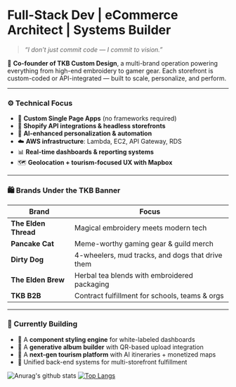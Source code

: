 # Full-Stack Dev | eCommerce Architect | Systems Builder

> _“I don’t just commit code — I commit to vision.”_

🧵 **Co-founder of TKB Custom Design**, a multi-brand operation powering everything from high-end embroidery to gamer gear. Each storefront is custom-coded or API-integrated — built to scale, personalize, and perform.

---

### ⚙️ Technical Focus
- 🔧 **Custom Single Page Apps** (no frameworks required)
- 🛒 **Shopify API integrations & headless storefronts**
- 🤖 **AI-enhanced personalization & automation**
- ☁️ **AWS infrastructure**: Lambda, EC2, API Gateway, RDS
- 📊 **Real-time dashboards & reporting systems**
- 🗺️ **Geolocation + tourism-focused UX with Mapbox**

---

### 🛍️ Brands Under the TKB Banner

| Brand | Focus |
|-------|-------|
| **The Elden Thread** | Magical embroidery meets modern tech |
| **Pancake Cat** | Meme-worthy gaming gear & guild merch |
| **Dirty Dog** | 4-wheelers, mud tracks, and dogs that drive them |
| **The Elden Brew** | Herbal tea blends with embroidered packaging |
| **TKB B2B** | Contract fulfillment for schools, teams & orgs |

---

### 📍 Currently Building
- 🎨 A **component styling engine** for white-labeled dashboards  
- 📸 A **generative album builder** with QR-based upload integration  
- 🧭 A **next-gen tourism platform** with AI itineraries + monetized maps  
- 🔄 Unified back-end systems for multi-storefront fulfillment

![Anurag's github stats](https://github-readme-stats.vercel.app/api?username=kenneth-brook&show_icons=true&theme=transparent)
[![Top Langs](https://github-readme-stats.vercel.app/api/top-langs/?username=kenneth-brook&layout=compact&langs_count=8&size_weight=0.5&count_weight=0.5&hide=hack,typescript,shell,twig,pug)](https://github.com/anuraghazra/github-readme-stats)

<!--
**kenneth-brook/kenneth-brook** is a ✨ _special_ ✨ repository because its `README.md` (this file) appears on your GitHub profile.

Here are some ideas to get you started:

- 🔭 I’m currently working on ...
- 🌱 I’m currently learning ...
- 👯 I’m looking to collaborate on ...
- 🤔 I’m looking for help with ...
- 💬 Ask me about ...
- 📫 How to reach me: ...
- 😄 Pronouns: ...
- ⚡ Fun fact: ...
-->
